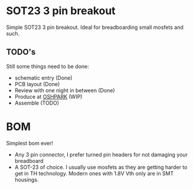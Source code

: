 # SOT23 3 pin breakout
Simple SOT23 3 pin breakout. Ideal for breadboarding small mosfets and such.
## TODO's
Still some things need to be done:
* schematic entry (Done)
* PCB layout (Done)
* Review with one night in between (Done)
* Produce at [OSHPARK](https://oshpark.com/shared_projects/qDetQDpD) (WIP)
* Assemble (TODO)
# BOM
Simplest bom ever!
* Any 3 pin connector, I prefer turned pin headers for not damaging your breadboard
* A SOT-23 of choice. I usually use mosfets as they are getting harder to get in TH technology. Modern ones with 1.8V Vth only are in SMT housings.




